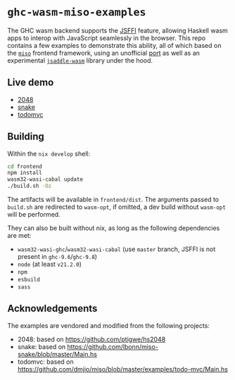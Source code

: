 # `ghc-wasm-miso-examples`

The GHC wasm backend supports the
[JSFFI](https://ghc.gitlab.haskell.org/ghc/doc/users_guide/wasm.html#javascript-ffi-in-the-wasm-backend)
feature, allowing Haskell wasm apps to interop with JavaScript
seamlessly in the browser. This repo contains a few examples to
demonstrate this ability, all of which based on the
[`miso`](https://haskell-miso.org) frontend framework, using an
unofficial [port](https://github.com/amesgen/miso/tree/remove-th) as
well as an experimental
[`jsaddle-wasm`](https://github.com/amesgen/jsaddle-wasm) library
under the hood.

## Live demo

- [2048](https://tweag.github.io/ghc-wasm-miso-examples/2048.html)
- [snake](https://tweag.github.io/ghc-wasm-miso-examples/snake.html)
- [todomvc](https://tweag.github.io/ghc-wasm-miso-examples/todomvc.html)

## Building

Within the `nix develop` shell:

```sh
cd frontend
npm install
wasm32-wasi-cabal update
./build.sh -Oz
```

The artifacts will be available in `frontend/dist`. The arguments
passed to `build.sh` are redirected to `wasm-opt`, if omitted, a dev
build without `wasm-opt` will be performed.

They can also be built without nix, as long as the following
dependencies are met:

- `wasm32-wasi-ghc`/`wasm32-wasi-cabal` (use `master` branch, JSFFI is
  not present in `ghc-9.6`/`ghc-9.8`)
- `node` (at least `v21.2.0`)
- `npm`
- `esbuild`
- `sass`

## Acknowledgements

The examples are vendored and modified from the following projects:

- 2048: based on https://github.com/ptigwe/hs2048
- snake: based on https://github.com/lbonn/miso-snake/blob/master/Main.hs
- todomvc: based on https://github.com/dmjio/miso/blob/master/examples/todo-mvc/Main.hs
